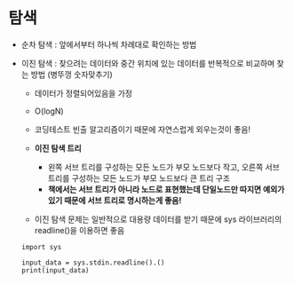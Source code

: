 # 탐색

* 순차 탐색 : 앞에서부터 하나씩 차례대로 확인하는 방법

* 이진 탐색 : 찾으려는 데이터와 중간 위치에 있는 데이터를 반복적으로 비교하며 찾는 방법 (병뚜껑 숫자맞추기)
    * 데이터가 정렬되어있음을 가정
    * O(logN)
    * 코딩테스트 빈출 알고리즘이기 때문에 자연스럽게 외우는것이 좋음!
    
    * **이진 탐색 트리**
        * 왼쪽 서브 트리를 구성하는 모든 노드가 부모 노드보다 작고, 오른쪽 서브 트리를 구성하는 모든 노드가 부모 노드보다 큰 트리 구조
        * **책에서는 서브 트리가 아니라 노드로 표현했는데 단일노드만 따지면 예외가 있기 때문에 서브 트리로 명시하는게 좋음!**
        
    * 이진 탐색 문제는 일반적으로 대용량 데이터를 받기 때문에 sys 라이브러리의 readline()을 이용하면 좋음
    ```
    import sys
    
    input_data = sys.stdin.readline().()
    print(input_data)
    ```
